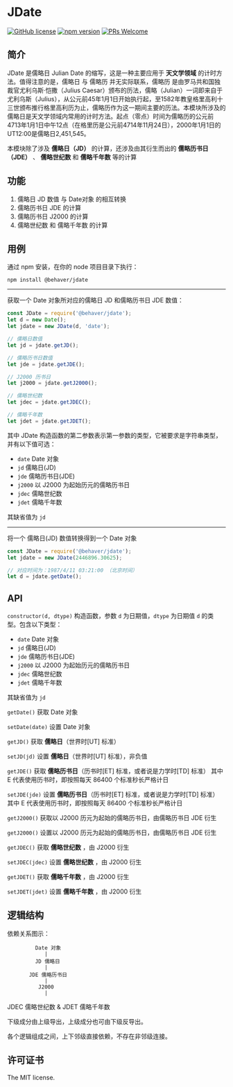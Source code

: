 # JDate

[![GitHub license](https://img.shields.io/badge/license-MIT-brightgreen.svg)](#) [![npm version](https://img.shields.io/npm/v/react.svg?style=flat)](https://www.npmjs.com/package/@behaver/angle) [![PRs Welcome](https://img.shields.io/badge/PRs-welcome-brightgreen.svg)](#)

## 简介

JDate 是儒略日 Julian Date 的缩写，这是一种主要应用于 **天文学领域** 的计时方法。值得注意的是，儒略日 与 儒略历 并无实际联系，儒略历 是由罗马共和国独裁官尤利乌斯·恺撒（Julius Caesar）颁布的历法，儒略（Julian）一词即来自于尤利乌斯（Julius），从公元前45年1月1日开始执行起，至1582年教皇格里高利十三世颁布推行格里高利历为止，儒略历作为这一期间主要的历法。本模块所涉及的儒略日是天文学领域内常用的计时方法。起点（零点）时间为儒略历的公元前4713年1月1日中午12点（在格里历是公元前4714年11月24日），2000年1月1日的UT12:00是儒略日2,451,545。

本模块除了涉及 **儒略日（JD）** 的计算，还涉及由其衍生而出的 **儒略历书日（JDE）** 、 **儒略世纪数** 和 **儒略千年数** 等的计算	

## 功能
1. 儒略日 JD 数值 与 Date对象 的相互转换
2. 儒略历书日 JDE 的计算
3. 儒略历书日 J2000 的计算
4. 儒略世纪数 和 儒略千年数 的计算

## 用例

通过 npm 安装，在你的 node 项目目录下执行：

`npm install @behaver/jdate`

---

获取一个 Date 对象所对应的儒略日 JD 和儒略历书日 JDE 数值：

```js
const JDate = require('@behaver/jdate');
let d = new Date();
let jdate = new JDate(d, 'date');

// 儒略日数值
let jd = jdate.getJD();

// 儒略历书日数值
let jde = jdate.getJDE();

// J2000 历书日
let j2000 = jdate.getJ2000();

// 儒略世纪数
let jdec = jdate.getJDEC();

// 儒略千年数
let jdet = jdate.getJDET();
```

其中 JDate 构造函数的第二参数表示第一参数的类型，它被要求是字符串类型，并有以下值可选：

* `date` Date 对象
* `jd` 儒略日(JD)
* `jde` 儒略历书日(JDE)
* `j2000` 以 J2000 为起始历元的儒略历书日
* `jdec` 儒略世纪数
* `jdet` 儒略千年数

其缺省值为 `jd`

---

将一个 儒略日(JD) 数值转换得到一个 Date 对象

```js
const JDate = require('@behaver/jdate');
let jdate = new JDate(2446896.30625);

// 对应时间为：1987/4/11 03:21:00 （北京时间）
let d = jdate.getDate();
```

## API

`constructor(d, dtype)`
构造函数，参数 `d` 为日期值，`dtype` 为日期值 `d` 的类型。包含以下类型：

* `date` Date 对象
* `jd` 儒略日(JD)
* `jde` 儒略历书日(JDE)
* `j2000` 以 J2000 为起始历元的儒略历书日
* `jdec` 儒略世纪数
* `jdet` 儒略千年数

其缺省值为 `jd`

`getDate()`
获取 Date 对象

`setDate(date)`
设置 Date 对象

`getJD()`
获取 **儒略日**（世界时[UT] 标准）

`setJD(jd)`
设置 **儒略日**（世界时[UT] 标准），非负值

`getJDE()`
获取 **儒略历书日**（历书时[ET] 标准，或者说是力学时[TD] 标准）
其中 E 代表使用历书时，即按照每天 86400 个标准秒长严格计日

`setJDE(jde)`
设置 **儒略历书日**（历书时[ET] 标准，或者说是力学时[TD] 标准）
其中 E 代表使用历书时，即按照每天 86400 个标准秒长严格计日

`getJ2000()`
获取以 J2000 历元为起始的儒略历书日，由儒略历书日 JDE 衍生

`getJ2000()`
设置以 J2000 历元为起始的儒略历书日，由儒略历书日 JDE 衍生

`getJDEC()`
获取 **儒略世纪数** ，由 J2000 衍生

`setJDEC(jdec)`
设置 **儒略世纪数** ，由 J2000 衍生

`getJDET()`
获取 **儒略千年数** ，由 J2000 衍生

`setJDET(jdet)`
设置 **儒略千年数** ，由 J2000 衍生

## 逻辑结构

依赖关系图示：

             Date 对象
                |
             JD 儒略日
                |
           JDE 儒略历书日
                |
              J2000
                |
  JDEC 儒略世纪数 & JDET 儒略千年数

下级成分由上级导出，上级成分也可由下级反导出。

各个逻辑组成之间，上下邻级直接依赖，不存在非邻级连接。

## 许可证书

The MIT license.